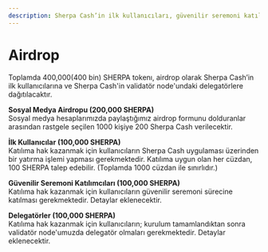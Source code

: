```yaml
---
description: Sherpa Cash’in ilk kullanıcıları, güvenilir seremoni katılımcıları ve delegatörler için bir airdrop planlanmıştır.
---
```


# Airdrop

Toplamda 400,000\(400 bin\) SHERPA tokenı, airdrop olarak Sherpa Cash’in ilk kullanıcılarına ve Sherpa Cash'in validatör node'undaki delegatörlere dağıtılacaktır.

**Sosyal Medya Airdropu \(200,000 SHERPA\)**  
Sosyal medya hesaplarımızda paylaştığımız airdrop formunu dolduranlar arasından rastgele seçilen 1000 kişiye 200 Sherpa Cash verilecektir.
  
**İlk Kullanıcılar \(100,000 SHERPA\)**  
Katılıma hak kazanmak için kullanıcıların Sherpa Cash uygulaması üzerinden bir yatırma işlemi yapması gerekmektedir. Katılıma uygun olan her cüzdan, 100 SHERPA talep edebilir. (Toplamda 1000 cüzdan ile sınırlıdır.)  

**Güvenilir Seremoni Katılımcıları \(100,000 SHERPA\)**  
Katılıma hak kazanmak için kullanıcıların güvenilir seremoni sürecine katılması gerekmektedir. Detaylar eklenecektir.

**Delegatörler \(100,000 SHERPA\)**  
Katılıma hak kazanmak için kullanıcıların; kurulum tamamlandıktan sonra validatör node'umuzda delegatör olmaları gerekmektedir. Detaylar eklenecektir.